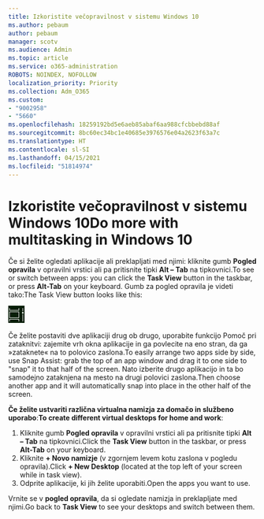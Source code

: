 ```yaml
---
title: Izkoristite večopravilnost v sistemu Windows 10
ms.author: pebaum
author: pebaum
manager: scotv
ms.audience: Admin
ms.topic: article
ms.service: o365-administration
ROBOTS: NOINDEX, NOFOLLOW
localization_priority: Priority
ms.collection: Adm_O365
ms.custom:
- "9002958"
- "5660"
ms.openlocfilehash: 18259192bd5e6aeb85abaf6aa988cfcbbebd88af
ms.sourcegitcommit: 8bc60ec34bc1e40685e3976576e04a2623f63a7c
ms.translationtype: HT
ms.contentlocale: sl-SI
ms.lasthandoff: 04/15/2021
ms.locfileid: "51814974"
---
```

# <a name="do-more-with-multitasking-in-windows-10"></a><span data-ttu-id="cf0b5-102">Izkoristite večopravilnost v sistemu Windows 10</span><span class="sxs-lookup"><span data-stu-id="cf0b5-102">Do more with multitasking in Windows 10</span></span>

<span data-ttu-id="cf0b5-103">Če si želite ogledati aplikacije ali preklapljati med njimi: kliknite gumb **Pogled opravila** v opravilni vrstici ali pa pritisnite tipki **Alt – Tab** na tipkovnici.</span><span class="sxs-lookup"><span data-stu-id="cf0b5-103">To see or switch between apps: you can click the **Task View** button in the taskbar, or press **Alt-Tab** on your keyboard.</span></span> <span data-ttu-id="cf0b5-104">Gumb za pogled opravila je videti tako:</span><span class="sxs-lookup"><span data-stu-id="cf0b5-104">The Task View button looks like this:</span></span>

![Gumb za pogled opravila](media/task-view.png)

<span data-ttu-id="cf0b5-106">Če želite postaviti dve aplikaciji drug ob drugo, uporabite funkcijo Pomoč pri zataknitvi: zajemite vrh okna aplikacije in ga povlecite na eno stran, da ga »zataknete« na to polovico zaslona.</span><span class="sxs-lookup"><span data-stu-id="cf0b5-106">To easily arrange two apps side by side, use Snap Assist: grab the top of an app window and drag it to one side to "snap" it to that half of the screen.</span></span> <span data-ttu-id="cf0b5-107">Nato izberite drugo aplikacijo in ta bo samodejno zataknjena na mesto na drugi polovici zaslona.</span><span class="sxs-lookup"><span data-stu-id="cf0b5-107">Then choose another app and it will automatically snap into place in the other half of the screen.</span></span>

<span data-ttu-id="cf0b5-108">**Če želite ustvariti različna virtualna namizja za domačo in službeno uporabo**:</span><span class="sxs-lookup"><span data-stu-id="cf0b5-108">**To create different virtual desktops for home and work**:</span></span>

1. <span data-ttu-id="cf0b5-109">Kliknite gumb **Pogled opravila** v opravilni vrstici ali pa pritisnite tipki **Alt – Tab** na tipkovnici.</span><span class="sxs-lookup"><span data-stu-id="cf0b5-109">Click the **Task View** button in the taskbar, or press **Alt-Tab** on your keyboard.</span></span>
2. <span data-ttu-id="cf0b5-110">Kliknite **+ Novo namizje** (v zgornjem levem kotu zaslona v pogledu opravila).</span><span class="sxs-lookup"><span data-stu-id="cf0b5-110">Click **+ New Desktop** (located at the top left of your screen while in task view).</span></span>
3. <span data-ttu-id="cf0b5-111">Odprite aplikacije, ki jih želite uporabiti.</span><span class="sxs-lookup"><span data-stu-id="cf0b5-111">Open the apps you want to use.</span></span> 

<span data-ttu-id="cf0b5-112">Vrnite se v **pogled opravila**, da si ogledate namizja in preklapljate med njimi.</span><span class="sxs-lookup"><span data-stu-id="cf0b5-112">Go back to **Task View** to see your desktops and switch between them.</span></span>
